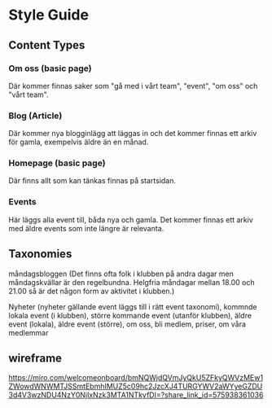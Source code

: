 # Style Guide
## Content Types

### Om oss (basic page)
Där kommer finnas saker som "gå med i vårt team", "event", "om oss" och "vårt team".
### Blog (Article)
Där kommer nya blogginlägg att läggas in och det kommer finnas ett arkiv för gamla, exempelvis äldre än en månad.
### Homepage (basic page)
Där finns allt som kan tänkas finnas på startsidan.
### Events
Här läggs alla event till, båda nya och gamla. Det kommer finnas ett arkiv med äldre events som inte längre är relevanta.

## Taxonomies

måndagsbloggen (Det finns ofta folk i klubben på andra dagar men måndagskvällar är den regelbundna. Helgfria måndagar mellan 18.00 och 21.00 så är det någon form av aktivitet i klubben.)

Nyheter (nyheter gällande event läggs till i rätt event taxonomi), kommnde lokala event (i klubben), större kommande event (utanför klubben), äldre event (lokala), äldre event (större), om oss, bli medlem, priser, om våra medlemmar


## wireframe

https://miro.com/welcomeonboard/bmNQWjdQVmJyQkU5ZFkyQWVzMEw1ZWowdWNWMTJSSmtEbmhIMUZ5c09hc2JzcXJ4TURGYWV2aWYyeGZDU3d4V3wzNDU4NzY0NjIxNzk3MTA1NTkyfDI=?share_link_id=575938361036
